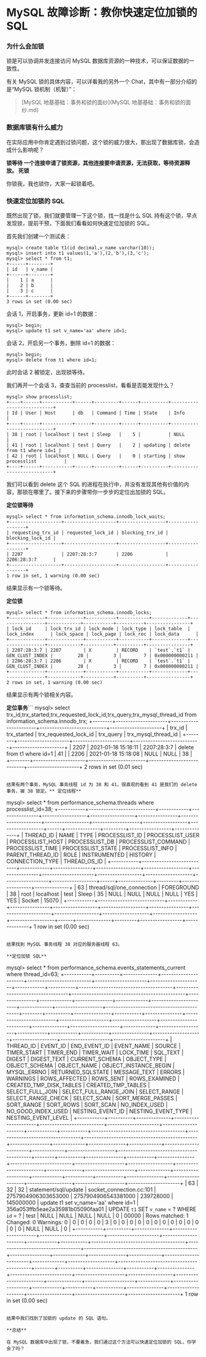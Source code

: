 # MySQL 故障诊断：教你快速定位加锁的 SQL

### 为什么会加锁

锁是可以协调并发连接访问 MySQL 数据库资源的一种技术，可以保证数据的一致性。

有关 MySQL 锁的具体内容，可以详看我的另外一个 Chat，其中有一部分介绍的是“MySQL 锁机制（机智）”：

> \[MySQL 地基基础：事务和锁的面纱\](MySQL 地基基础：事务和锁的面纱.md)

### 数据库锁有什么威力

在实际应用中你肯定遇到过锁问题，这个锁的威力很大，那出现了数据库锁，会造成什么影响呢？

**锁等待 **一个连接申请了锁资源，其他连接要申请资源，无法获取，等待资源释放。** 死锁**

你锁我，我也锁你，大家一起锁着吧。

### 快速定位加锁的 SQL

既然出现了锁，我们就要管理一下这个锁，找一找是什么 SQL 持有这个锁，早点发现锁，提前干预，下面我们看看如何快速定位加锁的 SQL。

首先我们创建一个测试表：

```
mysql> create table t1(id decimal,v_name varchar(10));
mysql> insert into t1 values(1,'a'),(2,'b'),(3,'c');
mysql> select * from t1;
+------+--------+
| id   | v_name |
+------+--------+
|    1 | a      |
|    2 | b      |
|    3 | c      |
+------+--------+
3 rows in set (0.00 sec)
```

会话 1，开启事务，更新 id=1 的数据：

```
mysql> begin;
mysql> update t1 set v_name='aa' where id=1;
```

会话 2，开启另一个事务，删除 id=1 的数据：

```
mysql> begin;
mysql> delete from t1 where id=1;
```

此时会话 2 被锁定，出现锁等待。

我们再开一个会话 3，查查当前的 processlist，看看是否能发现什么？

```
mysql> show processlist;
+----+------+-----------+------+---------+------+----------+---------------------------+
| Id | User | Host      | db   | Command | Time | State    | Info                      |
+----+------+-----------+------+---------+------+----------+---------------------------+
| 38 | root | localhost | test | Sleep   |    5 |          | NULL                      |
| 41 | root | localhost | test | Query   |    2 | updating | delete from t1 where id=1 |
| 42 | root | localhost | NULL | Query   |    0 | starting | show processlist          |
+----+------+-----------+------+---------+------+----------+---------------------------+
```

我们可以看到 delete 这个 SQL 的进程在执行中，并没有发现其他有价值的内容，那锁在哪里了。接下来的步骤带你一步步的定位出加锁的 SQL。

**定位锁等待**

```
mysql> select * from information_schema.innodb_lock_waits;
+-------------------+-------------------+-----------------+------------------+
| requesting_trx_id | requested_lock_id | blocking_trx_id | blocking_lock_id |
+-------------------+-------------------+-----------------+------------------+
| 2207              | 2207:28:3:7       | 2206            | 2206:28:3:7      |
+-------------------+-------------------+-----------------+------------------+
1 row in set, 1 warning (0.00 sec)
```

结果显示有一个锁等待。

**定位锁**

```
mysql> select * from information_schema.innodb_locks;
+-------------+-------------+-----------+-----------+-------------+-----------------+------------+-----------+----------+----------------+
| lock_id     | lock_trx_id | lock_mode | lock_type | lock_table  | lock_index      | lock_space | lock_page | lock_rec | lock_data      |
+-------------+-------------+-----------+-----------+-------------+-----------------+------------+-----------+----------+----------------+
| 2207:28:3:7 | 2207        | X         | RECORD    | `test`.`t1` | GEN_CLUST_INDEX |         28 |         3 |        7 | 0x000000000211 |
| 2206:28:3:7 | 2206        | X         | RECORD    | `test`.`t1` | GEN_CLUST_INDEX |         28 |         3 |        7 | 0x000000000211 |
+-------------+-------------+-----------+-----------+-------------+-----------------+------------+-----------+----------+----------------+
2 rows in set, 1 warning (0.00 sec)
```

结果显示有两个锁相关内容。

**定位事务**\`\`\`
mysql> select trx_id,trx_started,trx_requested_lock_id,trx_query,trx_mysql_thread_id from information_schema.innodb_trx;
+--------+---------------------+-----------------------+---------------------------+---------------------+
| trx_id | trx_started         | trx_requested_lock_id | trx_query                 | trx_mysql_thread_id |
+--------+---------------------+-----------------------+---------------------------+---------------------+
| 2207   | 2021-01-18 15:18:11 | 2207:28:3:7           | delete from t1 where id=1 |                  41 |
| 2206   | 2021-01-18 15:18:08 | NULL                  | NULL                      |                  38 |
+--------+---------------------+-----------------------+---------------------------+---------------------+
2 rows in set (0.01 sec)

```

结果有两个事务，MySQL 事务线程 id 为 38 和 41，很直观的看到 41 是我们的 delete 事务，被 38 锁定。** 定位线程**

```

mysql> select * from performance_schema.threads where processlist_id=38;
+-----------+---------------------------+------------+----------------+------------------+------------------+----------------+---------------------+------------------+-------------------+------------------+------------------+------+--------------+---------+-----------------+--------------+
| THREAD_ID | NAME                      | TYPE       | PROCESSLIST_ID | PROCESSLIST_USER | PROCESSLIST_HOST | PROCESSLIST_DB | PROCESSLIST_COMMAND | PROCESSLIST_TIME | PROCESSLIST_STATE | PROCESSLIST_INFO | PARENT_THREAD_ID | ROLE | INSTRUMENTED | HISTORY | CONNECTION_TYPE | THREAD_OS_ID |
+-----------+---------------------------+------------+----------------+------------------+------------------+----------------+---------------------+------------------+-------------------+------------------+------------------+------+--------------+---------+-----------------+--------------+
|        63 | thread/sql/one_connection | FOREGROUND |             38 | root             | localhost        | test           | Sleep               |               35 | NULL              | NULL             |             NULL | NULL | YES          | YES     | Socket          |        15070 |
+-----------+---------------------------+------------+----------------+------------------+------------------+----------------+---------------------+------------------+-------------------+------------------+------------------+------+--------------+---------+-----------------+--------------+
1 row in set (0.00 sec)

```

结果找到 MySQL 事务线程 38 对应的服务器线程 63。

**定位加锁 SQL**

```

mysql> select * from performance_schema.events_statements_current where thread_id=63;
+-----------+----------+--------------+----------------------+--------------------------+---------------------+---------------------+------------+-----------+--------------------------------------+----------------------------------+----------------------------------------------+----------------+-------------+---------------+-------------+-----------------------+-------------+-------------------+------------------------------------------+--------+----------+---------------+-----------+---------------+-------------------------+--------------------+------------------+------------------------+--------------+--------------------+-------------+-------------------+------------+-----------+-----------+---------------+--------------------+------------------+--------------------+---------------------+
| THREAD_ID | EVENT_ID | END_EVENT_ID | EVENT_NAME           | SOURCE                   | TIMER_START         | TIMER_END           | TIMER_WAIT | LOCK_TIME | SQL_TEXT                             | DIGEST                           | DIGEST_TEXT                                  | CURRENT_SCHEMA | OBJECT_TYPE | OBJECT_SCHEMA | OBJECT_NAME | OBJECT_INSTANCE_BEGIN | MYSQL_ERRNO | RETURNED_SQLSTATE | MESSAGE_TEXT                             | ERRORS | WARNINGS | ROWS_AFFECTED | ROWS_SENT | ROWS_EXAMINED | CREATED_TMP_DISK_TABLES | CREATED_TMP_TABLES | SELECT_FULL_JOIN | SELECT_FULL_RANGE_JOIN | SELECT_RANGE | SELECT_RANGE_CHECK | SELECT_SCAN | SORT_MERGE_PASSES | SORT_RANGE | SORT_ROWS | SORT_SCAN | NO_INDEX_USED | NO_GOOD_INDEX_USED | NESTING_EVENT_ID | NESTING_EVENT_TYPE | NESTING_EVENT_LEVEL |
+-----------+----------+--------------+----------------------+--------------------------+---------------------+---------------------+------------+-----------+--------------------------------------+----------------------------------+----------------------------------------------+----------------+-------------+---------------+-------------+-----------------------+-------------+-------------------+------------------------------------------+--------+----------+---------------+-----------+---------------+-------------------------+--------------------+------------------+------------------------+--------------+--------------------+-------------+-------------------+------------+-----------+-----------+---------------+--------------------+------------------+--------------------+---------------------+
|        63 |       32 |           32 | statement/sql/update | socket_connection.cc:101 | 2757904906303653000 | 2757904906543381000 |  239728000 | 145000000 | update t1 set v_name='aa' where id=1 | 356a053ffb5eae2a35981b05090faa01 | UPDATE `t1` SET `v_name` = ? WHERE `id` = ?  | test           | NULL        | NULL          | NULL        |                  NULL |           0 | 00000             | Rows matched: 1  Changed: 0  Warnings: 0 |      0 |        0 |             0 |         0 |             3 |                       0 |                  0 |                0 |                      0 |            0 |                  0 |           0 |                 0 |          0 |         0 |         0 |             0 |                  0 |             NULL | NULL               |                   0 |
+-----------+----------+--------------+----------------------+--------------------------+---------------------+---------------------+------------+-----------+--------------------------------------+----------------------------------+----------------------------------------------+----------------+-------------+---------------+-------------+-----------------------+-------------+-------------------+------------------------------------------+--------+----------+---------------+-----------+---------------+-------------------------+--------------------+------------------+------------------------+--------------+--------------------+-------------+-------------------+------------+-----------+-----------+---------------+--------------------+------------------+--------------------+---------------------+
1 row in set (0.00 sec)

```

结果中我们找到了加锁的 update 的 SQL 语句。

**总结**

在 MySQL 数据库中出现了锁，不要着急，我们通过这个方法可以快速定位加锁的 SQL，你学会了吗？
```
